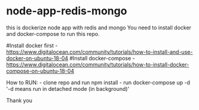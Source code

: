 # node-app-redis-mongo
this is dockerize node app with redis and mongo
You need to install docker and docker-compose to run this repo.

#Install docker first 
    -https://www.digitalocean.com/community/tutorials/how-to-install-and-use-docker-on-ubuntu-18-04
#Install docker-compose
    -https://www.digitalocean.com/community/tutorials/how-to-install-docker-compose-on-ubuntu-18-04

How to RUN:
    - clone repo and run npm install
    - run docker-compose up -d
    '-d means run in detached mode (in background)'

Thank you
